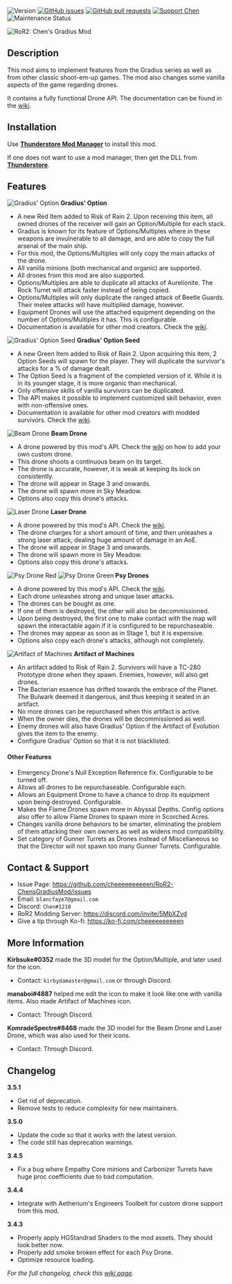 ![Version](https://img.shields.io/badge/Version-3.5.1-orange)
[![GitHub issues](https://img.shields.io/github/issues/cheeeeeeeeeen/RoR2-ChensGradiusMod)](https://github.com/cheeeeeeeeeen/RoR2-ChensGradiusMod/issues)
[![GitHub pull requests](https://img.shields.io/github/issues-pr/cheeeeeeeeeen/RoR2-ChensGradiusMod)](https://github.com/cheeeeeeeeeen/RoR2-ChensGradiusMod/pulls)
[![Support Chen](https://img.shields.io/badge/Support-Chen-ff69b4)](https://ko-fi.com/cheeeeeeeeeen)
![Maintenance Status](https://img.shields.io/badge/Maintenance-Inactive-orange)

![RoR2: Chen's Gradius Mod](https://i.imgur.com/yIMFu24.png)

## Description

This mod aims to implement features from the Gradius series as well as from other classic shoot-em-up games. The mod also changes some vanilla aspects of the game regarding drones.

It contains a fully functional Drone API. The documentation can be found in the [wiki](https://github.com/cheeeeeeeeeen/RoR2-ChensGradiusMod/wiki).

## Installation

Use **[Thunderstore Mod Manager](https://www.overwolf.com/app/Thunderstore-Thunderstore_Mod_Manager)** to install this mod.

If one does not want to use a mod manager, then get the DLL from **[Thunderstore](https://thunderstore.io/package/Chen/ChensGradiusMod/)**.

## Features

![Gradius' Option](https://puu.sh/GBI6M.png)
**Gradius' Option**
- A new Red Item added to Risk of Rain 2. Upon receiving this item, all owned drones of the receiver will gain an Option/Multiple for each stack.
- Gradius is known for its feature of Options/Multiples where in these weapons are invulnerable to all damage, and are able to copy the full arsenal of the main ship.
- For this mod, the Options/Multiples will only copy the main attacks of the drone.
- All vanilla minions (both mechanical and organic) are supported.
- All drones from this mod are also supported.
- Options/Multiples are able to duplicate all attacks of Aurelionite. The Rock Turret will attack faster instead of being copied.
- Options/Multiples will only duplicate the ranged attack of Beetle Guards. Their melee attacks will have multiplied damage, however.
- Equipment Drones will use the attached equipment depending on the number of Options/Multiples it has. This is configurable.
- Documentation is available for other mod creators. Check the [wiki](https://github.com/cheeeeeeeeeen/RoR2-ChensGradiusMod/wiki).

![Gradius' Option Seed](https://puu.sh/HLj6S.png)
**Gradius' Option Seed**
- A new Green Item added to Risk of Rain 2. Upon acquiring this item, 2 Option Seeds will spawn for the player. They will duplicate the survivor's attacks for a % of damage dealt.
- The Option Seed is a fragment of the completed version of it. While it is in its younger stage, it is more organic than mechanical.
- Only offensive skills of vanilla survivors can be duplicated.
- The API makes it possible to implement customized skill behavior, even with non-offensive ones.
- Documentation is available for other mod creators with modded survivors. Check the [wiki](https://github.com/cheeeeeeeeeen/RoR2-ChensGradiusMod/wiki).

![Beam Drone](https://puu.sh/GQz08.png)
**Beam Drone**
- A drone powered by this mod's API. Check the [wiki](https://github.com/cheeeeeeeeeen/RoR2-ChensGradiusMod/wiki) on how to add your own custom drone.
- This drone shoots a continuous beam on its target.
- The drone is accurate, however, it is weak at keeping its lock on consistently.
- The drone will appear in Stage 3 and onwards.
- The drone will spawn more in Sky Meadow.
- Options also copy this drone's attacks.

![Laser Drone](https://puu.sh/GS59f.png)
**Laser Drone**
- A drone powered by this mod's API. Check the [wiki](https://github.com/cheeeeeeeeeen/RoR2-ChensGradiusMod/wiki).
- The drone charges for a short amount of time, and then unleashes a strong laser attack, dealing huge amount of damage in an AoE.
- The drone will appear in Stage 3 and onwards.
- The drone will spawn more in Sky Meadow.
- Options also copy this drone's attacks.

![Psy Drone Red](https://puu.sh/HUKs0.png) ![Psy Drone Green](https://puu.sh/HUKrZ.png)
**Psy Drones**
- A drone powered by this mod's API. Check the [wiki](https://github.com/cheeeeeeeeeen/RoR2-ChensGradiusMod/wiki).
- Each drone unleashes strong and unique laser attacks.
- The drones can be bought as one.
- If one of them is destroyed, the other will also be decommissioned.
- Upon being destroyed, the first one to make contact with the map will spawn the interactable again if it is configured to be repurchaseable.
- The drones may appear as soon as in Stage 1, but it is expensive.
- Options also copy each drone's attacks, although not completely.

![Artifact of Machines](https://puu.sh/HQkF4.png)
**Artifact of Machines**
- An artifact added to Risk of Rain 2. Survivors will have a TC-280 Prototype drone when they spawn. Enemies, however, will also get drones.
- The Bacterian essence has drifted towards the embrace of the Planet. The Bulwark deemed it dangerous, and thus keeping it sealed in an artifact.
- No more drones can be repurchased when this artifact is active.
- When the owner dies, the drones will be decommissioned as well.
- Enemy drones will also have Gradius' Option if the Artifact of Evolution gives the item to the enemy.
- Configure Gradius' Option so that it is not blacklisted.

#### Other Features

- Emergency Drone's Null Exception Reference fix. Configurable to be turned off.
- Allows all drones to be repurchaseable. Configurable each.
- Allows an Equipment Drone to have a chance to drop its equipment upon being destroyed. Configurable.
- Makes the Flame Drones spawn more in Abyssal Depths. Config options also offer to allow Flame Drones to spawn more in Scorched Acres.
- Changes vanilla drone behaviors to be smarter, eliminating the problem of them attacking their own owners as well as widens mod compatibility.
- Set category of Gunner Turrets as Drones instead of Miscellaneous so that the Director will not spawn too many Gunner Turrets. Configurable.

## Contact & Support

- Issue Page: https://github.com/cheeeeeeeeeen/RoR2-ChensGradiusMod/issues
- Email: `blancfaye7@gmail.com`
- Discord: `Chen#1218`
- RoR2 Modding Server: https://discord.com/invite/5MbXZvd
- Give a tip through Ko-fi: https://ko-fi.com/cheeeeeeeeeen

## More Information

**Kirbsuke#0352** made the 3D model for the Option/Multiple, and later used for the icon.
- Contact: `kirbydamaster@gmail.com` or through Discord.

**manaboi#4887** helped me edit the icon to make it look like one with vanilla items. Also made Artifact of Machines icon.
- Contact: Through Discord.

**KomradeSpectre#8468** made the 3D model for the Beam Drone and Laser Drone, which was also used for their icons.
- Contact: Through Discord.

## Changelog

**3.5.1**
- Get rid of deprecation.
- Remove tests to reduce complexity for new maintainers.

**3.5.0**
- Update the code so that it works with the latest version.
- The code still has deprecation warnings.

**3.4.5**
- Fix a bug where Empathy Core minions and Carbonizer Turrets have huge proc coefficients due to bad computation.

**3.4.4**
- Integrate with Aetherium's Engineers Toolbelt for custom drone support from this mod.

**3.4.3**
- Properly apply HGStandrad Shaders to the mod assets. They should look better now.
- Properly add smoke broken effect for each Psy Drone.
- Optimize resource loading.

*For the full changelog, check this [wiki page](https://github.com/cheeeeeeeeeen/RoR2-ChensGradiusMod/wiki/Changelog).*
